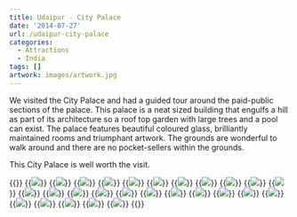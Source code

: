 ```yaml
---
title: Udaipur - City Palace
date: '2014-07-27'
url: /udaipur-city-palace
categories:
  - Attractions
  - India
tags: []
artwork: images/artwork.jpg
---
```


We visited the City Palace and had a guided tour around the paid-public sections of the palace. This palace is a neat sized building that engulfs a hill as part of its architecture so a roof top garden with large trees and a pool can exist. The palace features beautiful coloured glass, brilliantly maintained rooms and triumphant artwork. The grounds are wonderful to walk around and there are no pocket-sellers within the grounds.

This City Palace is well worth the visit.


{{<gallery>}}
  {{<img src="images/DSC00464.jpg">}}
  {{<img src="images/DSC00466.jpg" oriantation="portrait">}}
  {{<img src="images/DSC00479.jpg">}}
  {{<img src="images/DSC00482.jpg">}}
  {{<img src="images/DSC00486.jpg">}}
  {{<img src="images/DSC00488.jpg">}}
  {{<img src="images/DSC00487-PANO.jpg">}}
  {{<img src="images/PANO_20140727_174933.jpg">}}
  {{<img src="images/DSC00497.jpg">}}
  {{<img src="images/DSC00496.jpg" oriantation="portrait">}}
  {{<img src="images/DSC00495.jpg">}}
  {{<img src="images/DSC00505.jpg">}}
  {{<img src="images/DSC00503.jpg">}}
  {{<img src="images/DSC00508.jpg">}}
  {{<img src="images/DSC00512.jpg">}}
  {{<img src="images/DSC00521.jpg" oriantation="portrait">}}
  {{<img src="images/DSC00515.jpg">}}
  {{<img src="images/DSC00527.jpg">}}
  {{<img src="images/DSC00524.jpg">}}
  {{<img src="images/DSC00529-EFFECTS.jpg">}}
  {{<img src="images/DSC00528.jpg">}}
  {{<img src="images/DSC00526.jpg">}}
  {{<img src="images/DSC00518.jpg">}}
  {{<img src="images/DSC00463.jpg">}}
  {{<img src="images/DSC00468.jpg">}}
  {{<img src="images/DSC00461.jpg">}}
  {{<img src="images/DSC00484.jpg">}}
{{</gallery>}}
